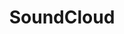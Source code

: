---
layout: sponsor-page
tags: sponsor
level: sponsor-special
title: SoundCloud
permalink: "/sponsors/soundcloud.html"
image: "/sponsors/images/soundcloud.svg"
link: "http://www.soundcloud.com"
---